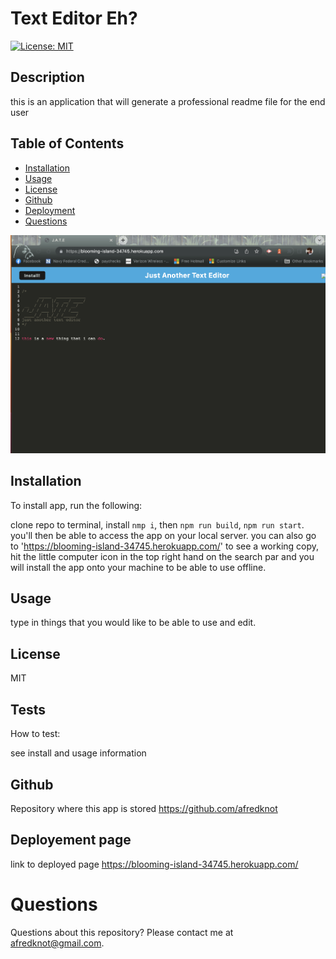 # Text Editor Eh?

[![License: MIT](https://img.shields.io/badge/License-MIT-yellow.svg)](https://opensource.org/licenses/MIT)
## Description
this is an application that will generate a professional readme file for the end user
## Table of Contents
* [Installation](#installation)
* [Usage](#usage)
* [License](#license)
* [Github](#github)
* [Deployment](#deployement-page)
* [Questions](#questions)

![](./images/Screenshot.png)

## Installation
To install app, run the following:

clone repo to terminal, install `nmp i`, then `npm run build`, `npm run start`. you'll then be able to access the app on your local server.
you can also go to 'https://blooming-island-34745.herokuapp.com/' to see a working copy, hit the little computer icon in the top right hand on the search par and you will install the app onto your machine to be able to use offline.


## Usage
type in things that you would like to be able to use and edit.


## License
MIT

## Tests
How to test:

see install and usage information

## Github 
Repository where this app is stored
https://github.com/afredknot

## Deployement page
link to deployed page
https://blooming-island-34745.herokuapp.com/

# Questions
Questions about this repository? Please contact me at afredknot@gmail.com.

